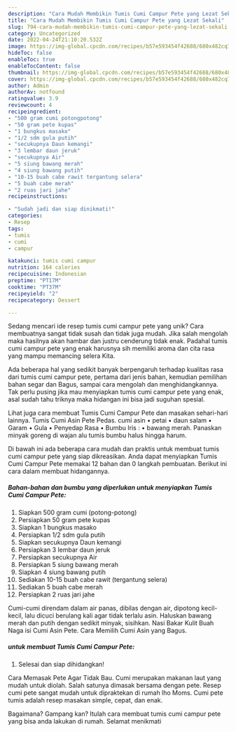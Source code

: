 ```yaml
---
description: "Cara Mudah Membikin Tumis Cumi Campur Pete yang Lezat Sekali"
title: "Cara Mudah Membikin Tumis Cumi Campur Pete yang Lezat Sekali"
slug: 794-cara-mudah-membikin-tumis-cumi-campur-pete-yang-lezat-sekali
category: Uncategorized
date: 2022-04-24T21:10:20.532Z
image: https://img-global.cpcdn.com/recipes/b57e593454f42688/680x482cq70/tumis-cumi-campur-pete-foto-resep-utama.jpg
hideToc: false
enableToc: true
enableTocContent: false
thumbnail: https://img-global.cpcdn.com/recipes/b57e593454f42688/680x482cq70/tumis-cumi-campur-pete-foto-resep-utama.jpg
cover: https://img-global.cpcdn.com/recipes/b57e593454f42688/680x482cq70/tumis-cumi-campur-pete-foto-resep-utama.jpg
author: Admin
authorAv: notfound
ratingvalue: 3.9
reviewcount: 4
recipeingredient:
- "500 gram cumi potongpotong"
- "50 gram pete kupas"
- "1 bungkus masako"
- "1/2 sdm gula putih"
- "secukupnya Daun kemangi"
- "3 lembar daun jeruk"
- "secukupnya Air"
- "5 siung bawang merah"
- "4 siung bawang putih"
- "10-15 buah cabe rawit tergantung selera"
- "5 buah cabe merah"
- "2 ruas jari jahe"
recipeinstructions:

- "Sudah jadi dan siap dinikmati!"
categories:
- Resep
tags:
- tumis
- cumi
- campur

katakunci: tumis cumi campur 
nutrition: 164 calories
recipecuisine: Indonesian
preptime: "PT17M"
cooktime: "PT37M"
recipeyield: "2"
recipecategory: Dessert

---
```





Sedang mencari ide resep tumis cumi campur pete yang unik? Cara membuatnya sangat tidak susah dan tidak juga mudah. Jika salah mengolah maka hasilnya akan hambar dan justru cenderung tidak enak. Padahal tumis cumi campur pete yang enak harusnya sih memiliki aroma dan cita rasa yang mampu memancing selera Kita.





Ada beberapa hal yang sedikit banyak berpengaruh terhadap kualitas rasa dari tumis cumi campur pete, pertama dari jenis bahan, kemudian pemilihan bahan segar dan Bagus, sampai cara mengolah dan menghidangkannya. Tak perlu pusing jika mau menyiapkan tumis cumi campur pete yang enak,      asal sudah tahu triknya maka hidangan ini bisa jadi suguhan spesial.














Lihat juga cara membuat Tumis Cumi Campur Pete dan masakan sehari-hari lainnya. Tumis Cumi Asin Pete Pedas. cumi asin • petai • daun salam • Garam • Gula • Penyedap Rasa • Bumbu Iris : • bawang merah. Panaskan minyak goreng di wajan alu tumis bumbu halus hingga harum.






Di bawah ini ada beberapa cara mudah dan praktis untuk membuat tumis cumi campur pete yang siap dikreasikan. Anda dapat menyiapkan Tumis Cumi Campur Pete memakai 12 bahan dan 0 langkah pembuatan. Berikut ini cara dalam membuat hidangannya.

<!--inarticleads1-->

##### Bahan-bahan dan bumbu yang diperlukan untuk menyiapkan Tumis Cumi Campur Pete:

1. Siapkan 500 gram cumi (potong-potong)
1. Persiapkan 50 gram pete kupas
1. Siapkan 1 bungkus masako
1. Persiapkan 1/2 sdm gula putih
1. Siapkan secukupnya Daun kemangi
1. Persiapkan 3 lembar daun jeruk
1. Persiapkan secukupnya Air
1. Persiapkan 5 siung bawang merah
1. Siapkan 4 siung bawang putih
1. Sediakan 10-15 buah cabe rawit (tergantung selera)
1. Sediakan 5 buah cabe merah
1. Persiapkan 2 ruas jari jahe


Cumi-cumi direndam dalam air panas, dibilas dengan air, dipotong kecil-kecil, lalu dicuci berulang kali agar tidak terlalu asin. Haluskan bawang merah dan putih dengan sedikit minyak, sisihkan. Nasi Bakar Kulit Buah Naga isi Cumi Asin Pete. Cara Memilih Cumi Asin yang Bagus. 

<!--inarticleads2-->

#####  untuk membuat Tumis Cumi Campur Pete:


1. Selesai dan siap dihidangkan!

Cara Memasak Pete Agar Tidak Bau. Cumi merupakan makanan laut yang mudah untuk diolah. Salah satunya dimasak bersama dengan pete. Resep cumi pete sangat mudah untuk dipraktekan di rumah lho Moms. Cumi pete tumis adalah resep masakan simple, cepat, dan enak. 

Bagaimana? Gampang kan? Itulah cara membuat tumis cumi campur pete yang bisa anda lakukan di rumah. Selamat menikmati
